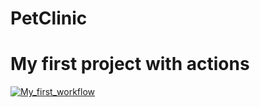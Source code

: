 # PetClinic
# My first project with actions
[![My_first_workflow](https://github.com/Sachkov-Aleksandr/PetClinic/actions/workflows/first.yml/badge.svg?branch=main)](https://github.com/Sachkov-Aleksandr/PetClinic/actions/workflows/first.yml)
